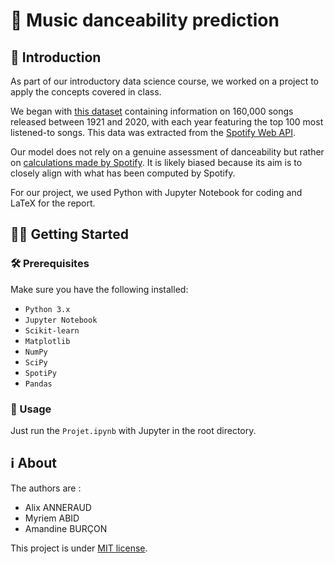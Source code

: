 # 💃 Music danceability prediction

## 🚀 Introduction

As part of our introductory data science course, we worked on a project to apply the concepts covered in class.

We began with [this dataset](https://www.kaggle.com/datasets/ektanegi/spotifydata-19212020) containing information on 160,000 songs released between 1921 and 2020, with each year featuring the top 100 most listened-to songs. This data was extracted from the [Spotify Web API](https://developer.spotify.com/documentation/web-api).

Our model does not rely on a genuine assessment of danceability but rather on [calculations made by Spotify](https://developer.spotify.com/documentation/web-api/reference/get-audio-features). It is likely biased because its aim is to closely align with what has been computed by Spotify.

For our project, we used Python with Jupyter Notebook for coding and LaTeX for the report.

## 🏃‍♂️ Getting Started

### 🛠️ Prerequisites

Make sure you have the following installed:
- `Python 3.x`
- `Jupyter Notebook`
- `Scikit-learn`
- `Matplotlib`
- `NumPy`
- `SciPy`
- `SpotiPy`
- `Pandas`

### 🚀 Usage 

Just run the `Projet.ipynb` with Jupyter in the root directory.

## ℹ️ About

The authors are :
- Alix ANNERAUD
- Myriem ABID
- Amandine BURÇON

This project is under [MIT license](LICENSE).

